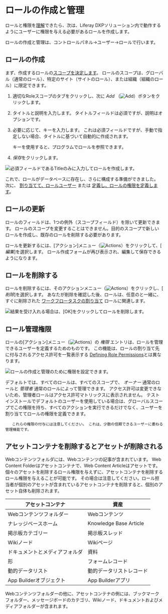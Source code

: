 # ロールの作成と管理

ロールと権限を[理解](./understanding-roles-and-permissions.md)できたら、次は、Liferay DXPソリューション内で動作するようにユーザーに権限を与える必要があるロールを作成します。

ロールの作成と管理は、コントロールパネル→ユーザー→ロールで行います。

## ロールの作成

まず、作成するロールの[スコープを決定します](./understanding-roles-and-permissions.md)。 ロールのスコープは、グローバル（通常のロール）、特定のサイト（サイトのロール）、または組織（組織のロール）に限定できます。

1.  適切なRoleスコープのタブをクリックし、次に *Add* （![Add](../../images/icon-add.png)）ボタンをクリックします。

2.  タイトルと説明を入力します。 タイトルフィールドは必須ですが、説明はオプションです。

3.  必要に応じて、キーを入力します。 これは必須フィールドですが、手動で指定しない場合、タイトルに基づいて自動的に作成されます。

    キーを使用すると、プログラムでロールを参照できます。

4.  *保存*をクリックします。

![必須フィールドであるTitleのみに入力してロールを作成します。](./creating-and-managing-roles/images/02.png)

これで、ロールがデータベースに存在し、さらに構成する準備ができました。 次に、 [割り当てて、ロールユーザー](./assigning-users-to-roles.md) または [定義し、ロールの権限を定義します](./defining-role-permissions.md)。

## ロールの更新

ロールのフィールドは、1つの例外（スコープフィールド）を除いて更新できます。 ロールのスコープを変更することはできません。目的のスコープで新しいロールを作成し、既存のロールを削除する必要があります。

ロールを更新するには、[アクション]メニュー（![Actions](../../images/icon-actions.png)）をクリックして、[ *編集*]を選択します。 ロール作成フォームが再び表示され、編集して保存できるようになります。

## ロールを削除する

ロールを削除するには、そのアクションメニュー（![Actions](../../images/icon-actions.png)）をクリックし、[ *削除*]を選択します。 あなたが削除を確認した後、ロールは、任意のと一緒に、すぐに削除された [ワークフロータスクの割り当て](../../process-automation/workflow/using-workflows/reviewing-assets.md) ロールに関連します。

![結果を受け入れる場合は、[OK]をクリックしてロールを削除します。](./creating-and-managing-roles/images/03.png)

## ロール管理権限

ロールの[アクション]メニュー（![Actions](../../images/icon-actions.png)）の *権限* エントリは、ロールを管理できるユーザーを定義するためのものです。 この機能は、ロールの割り当て先に付与されるアクセス許可を一覧表示する [Defining Role Permissions](./defining-role-permissions.md)とは異なります。

![ロールの作成と管理のために権限を設定できます。](./creating-and-managing-roles/images/01.png)

デフォルトでは、すべてのロールは、すべてのスコープで、 *オーナー* 通常のロールと *管理者* 通常のロールによって管理できます。 アクセス許可は変更できないため、管理者ロールはアクセス許可マトリックスに表示されません。 テストインストールでデフォルトのユーザーを使用している場合は、グローバルスコープでこの権限を持ち、すべてのアクションを実行できるだけでなく、ユーザーを割り当ててロールの権限を定義できます。

``` warning::
   これらの権限の付与には注意してください。 これは、少数の信頼できるユーザーに委ねる管理機能です。
```

## アセットコンテナを削除するとアセットが削除される

Webコンテンツフォルダには、Webコンテンツの記事が含まれています。 Web Content Folderはアセットコンテナで、Web Content Articleはアセットです。 個々のアセットを削除するロール権限を与えずに、アセットコンテナを削除するロール権限を与えることが可能です。 その場合は注意してください。ロール担当者が個別のアセットが含まれているアセットコンテナを削除すると、個別のアセット自体も削除されます。

| アセットコンテナ          | 資産                     |
| ----------------- | ---------------------- |
| Webコンテンツフォルダー     | Webコンテンツ               |
| ナレッジベースホーム        | Knowledge Base Article |
| 掲示板カテゴリー          | 掲示板スレッド                |
| Wikiノード           | Wikiページ                |
| ドキュメントとメディアフォルダ   | 資料                     |
| 形                 | フォームレコード               |
| 動的データリスト          | 動的データリストレコード           |
| App Builderオブジェクト | App Builderアプリ         |

Webコンテンツフォルダーの他に、アセットコンテナの例には、ブックマークフォルダー、メッセージボードのカテゴリ、Wikiノード、ドキュメントおよびメディアフォルダーが含まれます。
